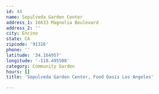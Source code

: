 ```yaml
---
id: 44
name: Sepulveda Garden Center
address_1: 16633 Magnolia Boulevard
address_2: ''
city: Encino
state: CA
zipcode: '91316'
phone: ''
latitude: '34.164957'
longitude: '-118.495500'
category: Community Garden
hours: []
title: 'Sepulveda Garden Center, Food Oasis Los Angeles'

---
```

